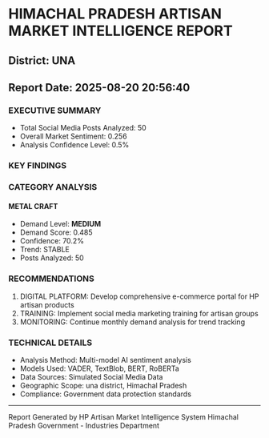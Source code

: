 # HIMACHAL PRADESH ARTISAN MARKET INTELLIGENCE REPORT
## District: UNA
## Report Date: 2025-08-20 20:56:40

### EXECUTIVE SUMMARY
- Total Social Media Posts Analyzed: 50
- Overall Market Sentiment: 0.256
- Analysis Confidence Level: 0.5%

### KEY FINDINGS

### CATEGORY ANALYSIS

#### METAL CRAFT
- Demand Level: **MEDIUM**
- Demand Score: 0.485
- Confidence: 70.2%
- Trend: STABLE
- Posts Analyzed: 50

### RECOMMENDATIONS
1. DIGITAL PLATFORM: Develop comprehensive e-commerce portal for HP artisan products
2. TRAINING: Implement social media marketing training for artisan groups
3. MONITORING: Continue monthly demand analysis for trend tracking

### TECHNICAL DETAILS
- Analysis Method: Multi-model AI sentiment analysis
- Models Used: VADER, TextBlob, BERT, RoBERTa
- Data Sources: Simulated Social Media Data
- Geographic Scope: una district, Himachal Pradesh
- Compliance: Government data protection standards

---
Report Generated by HP Artisan Market Intelligence System
Himachal Pradesh Government - Industries Department
